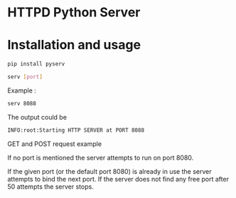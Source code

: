 # HTTPD Python Server

# Installation and usage 

```python
pip install pyserv
```
```bash
serv [port]
```

Example :

```bash
serv 8088
```
The output could be 

```bash
INFO:root:Starting HTTP SERVER at PORT 8088
```

GET and POST request example


If no port is mentioned the server attempts to run on port 8080. 

If the given port (or the default port 8080) is already in use the server attempts to bind the next port. If the server does not find any free port after 50 attempts the server stops.



